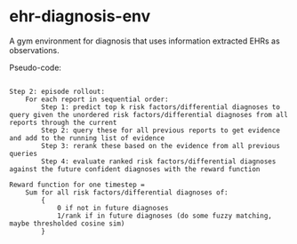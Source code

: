 # ehr-diagnosis-env
A gym environment for diagnosis that uses information extracted EHRs as observations.

Pseudo-code:
```Step 1: extract risk factors/differential diagnoses from all reports, extract confident diagnoses from all reports

Step 2: episode rollout:
	For each report in sequential order:
		Step 1: predict top k risk factors/differential diagnoses to query given the unordered risk factors/differential diagnoses from all reports through the current
		Step 2: query these for all previous reports to get evidence and add to the running list of evidence
		Step 3: rerank these based on the evidence from all previous queries
		Step 4: evaluate ranked risk factors/differential diagnoses against the future confident diagnoses with the reward function

Reward function for one timestep = 
	Sum for all risk factors/differential diagnoses of:
		{
			0 if not in future diagnoses
			1/rank if in future diagnoses (do some fuzzy matching, maybe thresholded cosine sim)
		}
```
